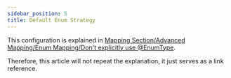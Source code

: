 ```yaml
---
sidebar_position: 5
title: Default Enum Strategy
---
```


This configuration is explained in [Mapping Section/Advanced Mapping/Enum Mapping/Don't explicitly use @EnumType](../mapping/advanced/enum#don't-explicitly-use-enumtype).

Therefore, this article will not repeat the explanation, it just serves as a link reference.